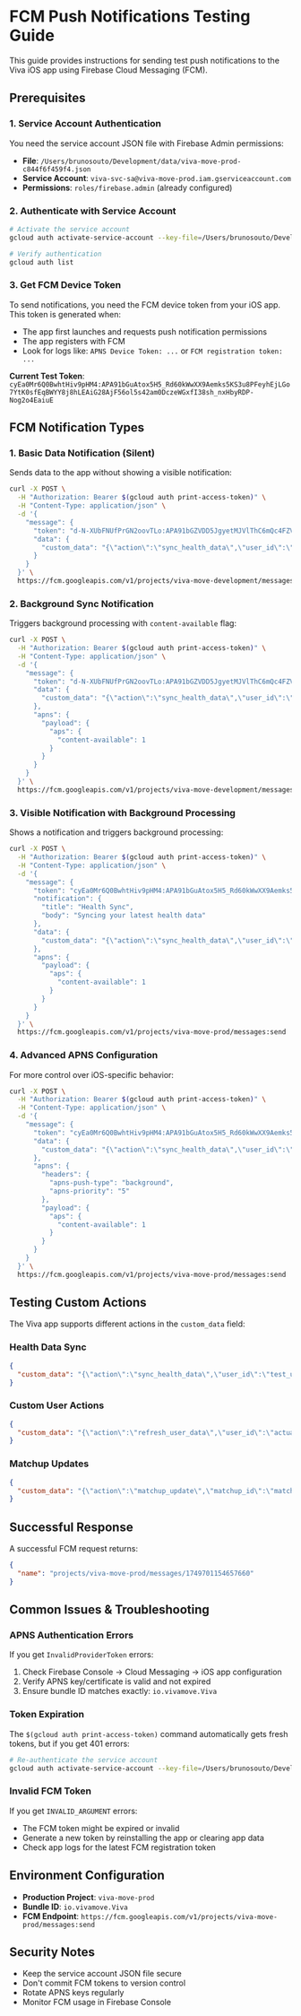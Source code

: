 # FCM Push Notifications Testing Guide

This guide provides instructions for sending test push notifications to the Viva iOS app using Firebase Cloud Messaging (FCM).

## Prerequisites

### 1. Service Account Authentication

You need the service account JSON file with Firebase Admin permissions:
- **File**: `/Users/brunosouto/Development/data/viva-move-prod-c844f6f459f4.json`
- **Service Account**: `viva-svc-sa@viva-move-prod.iam.gserviceaccount.com`
- **Permissions**: `roles/firebase.admin` (already configured)

### 2. Authenticate with Service Account

```bash
# Activate the service account
gcloud auth activate-service-account --key-file=/Users/brunosouto/Development/data/viva-move-prod-c844f6f459f4.json

# Verify authentication
gcloud auth list
```

### 3. Get FCM Device Token

To send notifications, you need the FCM device token from your iOS app. This token is generated when:
- The app first launches and requests push notification permissions
- The app registers with FCM
- Look for logs like: `APNS Device Token: ...` or `FCM registration token: ...`

**Current Test Token**: `cyEa0Mr6Q0BwhtHiv9pHM4:APA91bGuAtox5H5_Rd60kWwXX9Aemks5KS3u8PFeyhEjLGo7YtK0sfEqBWYY8j8hLEAiG28AjF56ol5s42am0DczeWGxfI38sh_nxHbyRDP-Nog2o4EaiuE`

## FCM Notification Types

### 1. Basic Data Notification (Silent)

Sends data to the app without showing a visible notification:

```bash
curl -X POST \
  -H "Authorization: Bearer $(gcloud auth print-access-token)" \
  -H "Content-Type: application/json" \
  -d '{
    "message": {
      "token": "d-N-XUbFNUfPrGN2oovTLo:APA91bGZVDD5JgyetMJVlThC6mQc4FZVnT1-O_bHkEmoWIlrqUYPsPU29TErclGxua_1W7TqyJlYkY8LShVkNk8lHB2V-Ugnx_X96KYB-Rl9F5bxAGOIsV8",
      "data": {
        "custom_data": "{\"action\":\"sync_health_data\",\"user_id\":\"test_user_123\"}"
      }
    }
  }' \
  https://fcm.googleapis.com/v1/projects/viva-move-development/messages:send
```

### 2. Background Sync Notification

Triggers background processing with `content-available` flag:

```bash
curl -X POST \
  -H "Authorization: Bearer $(gcloud auth print-access-token)" \
  -H "Content-Type: application/json" \
  -d '{
    "message": {
      "token": "d-N-XUbFNUfPrGN2oovTLo:APA91bGZVDD5JgyetMJVlThC6mQc4FZVnT1-O_bHkEmoWIlrqUYPsPU29TErclGxua_1W7TqyJlYkY8LShVkNk8lHB2V-Ugnx_X96KYB-Rl9F5bxAGOIsV8",
      "data": {
        "custom_data": "{\"action\":\"sync_health_data\",\"user_id\":\"test_user_123\"}"
      },
      "apns": {
        "payload": {
          "aps": {
            "content-available": 1
          }
        }
      }
    }
  }' \
  https://fcm.googleapis.com/v1/projects/viva-move-development/messages:send
```

### 3. Visible Notification with Background Processing

Shows a notification and triggers background processing:

```bash
curl -X POST \
  -H "Authorization: Bearer $(gcloud auth print-access-token)" \
  -H "Content-Type: application/json" \
  -d '{
    "message": {
      "token": "cyEa0Mr6Q0BwhtHiv9pHM4:APA91bGuAtox5H5_Rd60kWwXX9Aemks5KS3u8PFeyhEjLGo7YtK0sfEqBWYY8j8hLEAiG28AjF56ol5s42am0DczeWGxfI38sh_nxHbyRDP-Nog2o4EaiuE",
      "notification": {
        "title": "Health Sync",
        "body": "Syncing your latest health data"
      },
      "data": {
        "custom_data": "{\"action\":\"sync_health_data\",\"user_id\":\"test_user_123\"}"
      },
      "apns": {
        "payload": {
          "aps": {
            "content-available": 1
          }
        }
      }
    }
  }' \
  https://fcm.googleapis.com/v1/projects/viva-move-prod/messages:send
```

### 4. Advanced APNS Configuration

For more control over iOS-specific behavior:

```bash
curl -X POST \
  -H "Authorization: Bearer $(gcloud auth print-access-token)" \
  -H "Content-Type: application/json" \
  -d '{
    "message": {
      "token": "cyEa0Mr6Q0BwhtHiv9pHM4:APA91bGuAtox5H5_Rd60kWwXX9Aemks5KS3u8PFeyhEjLGo7YtK0sfEqBWYY8j8hLEAiG28AjF56ol5s42am0DczeWGxfI38sh_nxHbyRDP-Nog2o4EaiuE",
      "data": {
        "custom_data": "{\"action\":\"sync_health_data\",\"user_id\":\"test_user_123\"}"
      },
      "apns": {
        "headers": {
          "apns-push-type": "background",
          "apns-priority": "5"
        },
        "payload": {
          "aps": {
            "content-available": 1
          }
        }
      }
    }
  }' \
  https://fcm.googleapis.com/v1/projects/viva-move-prod/messages:send
```

## Testing Custom Actions

The Viva app supports different actions in the `custom_data` field:

### Health Data Sync
```json
{
  "custom_data": "{\"action\":\"sync_health_data\",\"user_id\":\"test_user_123\"}"
}
```

### Custom User Actions
```json
{
  "custom_data": "{\"action\":\"refresh_user_data\",\"user_id\":\"actual_user_id\"}"
}
```

### Matchup Updates
```json
{
  "custom_data": "{\"action\":\"matchup_update\",\"matchup_id\":\"matchup_123\",\"user_id\":\"user_456\"}"
}
```

## Successful Response

A successful FCM request returns:
```json
{
  "name": "projects/viva-move-prod/messages/1749701154657660"
}
```

## Common Issues & Troubleshooting

### APNS Authentication Errors
If you get `InvalidProviderToken` errors:
1. Check Firebase Console → Cloud Messaging → iOS app configuration
2. Verify APNS key/certificate is valid and not expired
3. Ensure bundle ID matches exactly: `io.vivamove.Viva`

### Token Expiration
The `$(gcloud auth print-access-token)` command automatically gets fresh tokens, but if you get 401 errors:
```bash
# Re-authenticate the service account
gcloud auth activate-service-account --key-file=/Users/brunosouto/Development/data/viva-move-prod-c844f6f459f4.json
```

### Invalid FCM Token
If you get `INVALID_ARGUMENT` errors:
- The FCM token might be expired or invalid
- Generate a new token by reinstalling the app or clearing app data
- Check app logs for the latest FCM registration token

## Environment Configuration

- **Production Project**: `viva-move-prod`
- **Bundle ID**: `io.vivamove.Viva`
- **FCM Endpoint**: `https://fcm.googleapis.com/v1/projects/viva-move-prod/messages:send`

## Security Notes

- Keep the service account JSON file secure
- Don't commit FCM tokens to version control
- Rotate APNS keys regularly
- Monitor FCM usage in Firebase Console 